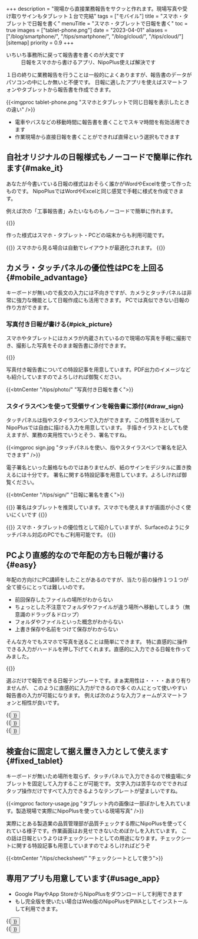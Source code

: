 +++
description = "現場から直接業務報告をサクッと作れます。現場写真や受け取りサインもタブレット１台で完結"
tags = ["モバイル"]
title = "スマホ・タブレットで日報を書く"
menuTitle = "スマホ・タブレットで日報を書く"
toc = true
images = ["tablet-phone.png"]
date = "2023-04-01"
aliases = ["/blog/smartphone/", "/tips/smartphone/", "/blog/cloud/", "/tips/cloud/"]
[sitemap]
  priority = 0.9
+++

<dl class="faq">
<dt>いちいち事務所に戻って報告書を書くのが大変です</dt>
<dd>日報をスマホから書けるアプリ、NipoPlus使えば解決です</dd>
</dl>

１日の終りに業務報告を行うことは一般的によくありますが、報告書のデータがパソコンの中にしか無いと不便です。
日報に適したアプリを使えばスマートフォンやタブレットから報告書を作成できます。

{{<imgproc tablet-phone.png "スマホとタブレットで同じ日報を表示したときの違い" />}}

- 電車やバスなどの移動時間に報告書を書くことでスキマ時間を有効活用できます
- 作業現場から直接日報を書くことができれば直帰という選択もできます

## 自社オリジナルの日報様式もノーコードで簡単に作れます{#make_it}

あなたが今書いている日報の様式はおそらく誰かがWordやExcelを使って作ったものです。
NipoPlusではWordやExcelと同じ感覚で手軽に様式を作成できます。

例えば次の「工事報告書」みたいなものもノーコードで簡単に作れます。

{{<appscreen filename="kouji" title="工事現場の報告書テンプレート">}}

作った様式はスマホ・タブレット・PCどの端末からも利用可能です。

{{<info>}}
スマホから見る場合は自動でレイアウトが最適化されます。
{{</info>}}

## カメラ・タッチパネルの優位性はPCを上回る{#mobile_advantage}

キーボードが無いので長文の入力には不向きですが、カメラとタッチパネルは非常に強力な機能として日報作成にも活用できます。
PCでは真似できない日報の作り方ができます。

### 写真付き日報が書ける{#pick_picture}

スマホやタブレットにはカメラが内蔵されているので現場の写真を手軽に撮影でき、撮影した写真をそのまま報告書に添付できます。

{{<icatch filename="icatch-photo-report" msg="現場の写真を 報告書に添付可" title="予定と実績の進捗表" fontsize="30px" alice="guide">}}

写真付き報告書についての特設記事を用意しています。PDF出力のイメージなども紹介していますのでよろしければ御覧ください。

{{<btnCenter "/tips/photo/" "写真付き日報を書く">}}

### スタイラスペンを使って受領サインを報告書に添付{#draw_sign}

タッチパネルは指やスタイラスペンで入力ができます。この性質を活かしてNipoPlusでは自由に描ける入力を用意しています。
手描きイラストとしても使えますが、業務の実用性でいうとそう、署名ですね。

{{<imgproc sign.jpg "タッチパネルを使い、指やスタイラスペンで署名を記入できます" />}}

電子署名といった厳格なものではありませんが、紙のサインをデジタルに置き換えるには十分です。
署名に関する特設記事を用意しています。よろしければ御覧ください。

{{<btnCenter "/tips/sign/" "日報に署名を書く">}}


{{<warning>}}
署名はタブレットを推奨しています。スマホでも使えますが画面が小さく使いにくいです
{{</warning>}}

{{<info>}}
スマホ・タブレットの優位性として紹介していますが、Surfaceのようにタッチパネル対応のPCでもご利用可能です。
{{</info>}}

## PCより直感的なので年配の方も日報が書ける{#easy}

年配の方向けにPC講師をしたことがあるのですが、当たり前の操作１つ１つが全て彼らにとっては難しいのです。

- 前回保存したファイルの場所がわからない
- ちょっとした不注意でフォルダやファイルが違う場所へ移動してしまう（無意識のドラッグ＆ドロップ）
- フォルダやファイルといった概念がわからない
- 上書き保存や名前をつけて保存がわからない

そんな方々でもスマホで写真を送ることは簡単にできます。
特に直感的に操作できる入力がハードルを押し下げてくれます。直感的に入力できる日報を作ってみました。

{{<icatch filename="touch" msg="タップやスワイプ タッチパネルに最適" title="タップやスワイプなどスマートフォンに適した操作性を生かして日報を書く" fontsize="30px" alice="here">}}

選ぶだけで報告できる日報テンプレートです。まぁ実用性は・・・・あまり有りませんが、
このように直感的に入力ができるので多くの人にとって使いやすい報告書の入力が可能になります。
例えば次のような入力フォームがスマートフォンと相性が良いです。

<div class="row justify-content-center">
<div class="col-sm-16 col-md-5">{{<button "/docs/manual/initial-setting/template/step/" "スライダ入力">}}</div>
<div class="col-sm-16 col-md-6">{{<button "/docs/manual/initial-setting/template/rate/" "レート入力">}}</div>
<div class="col-sm-16 col-md-5">{{<button "/docs/manual/initial-setting/template/select/" "選択入力">}}</div>
</div>

## 検査台に固定して据え置き入力として使えます{#fixed_tablet}

キーボードが無いため場所を取らず、タッチパネルで入力できるので検査場にタブレットを固定して入力することが可能です。
文字入力は苦手なのでできればタップ操作だけですべて入力できるようなテンプレートが望ましいですね。

{{<imgproc factory-usage.jpg "タブレット内の画像は一部ぼかしを入れています。製造現場で実際にNipoPlusを使っている現場写真" />}}

実際にとある製造業の品質管理部が品質チェックする際にNipoPlusを使ってくれている様子です。作業画面はお見せできないためぼかしを入れています。
この話は日報というよりはチェックシートとしての用途になります。チェックシートに関する特設記事も用意していますのでよろしければどうぞ

{{<btnCenter "/tips/checksheet/" "チェックシートとして使う">}}

## 専用アプリも用意しています{#usage_app}

- Google PlayやApp StoreからNipoPlusをダウンロードして利用できます
- もし完全版を使いたい場合はWeb版のNipoPlusをPWAとしてインストールして利用できます。

<div class="row justify-content-center">
<div class="col-sm-16 col-md-8">{{<button "/docs/system/android/" "AndroidにNipoPlusをインストール">}}</div>
<div class="col-sm-16 col-md-8">{{<button "/docs/system/ios/" "iPhoneにNipoPlusをインストール">}}</div>
</div>
